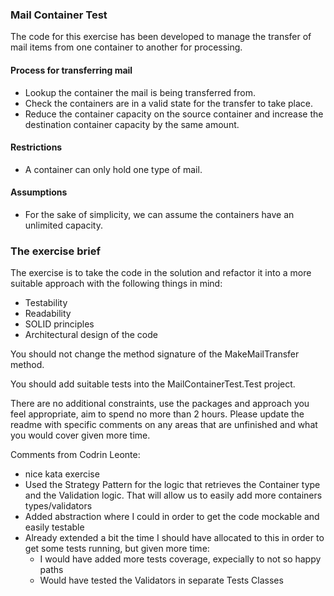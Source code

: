 ### Mail Container Test 

The code for this exercise has been developed to manage the transfer of mail items from one container to another for processing.

#### Process for transferring mail

- Lookup the container the mail is being transferred from.
- Check the containers are in a valid state for the transfer to take place.
- Reduce the container capacity on the source container and increase the destination container capacity by the same amount.

#### Restrictions

- A container can only hold one type of mail.


#### Assumptions

- For the sake of simplicity, we can assume the containers have an unlimited capacity.

### The exercise brief

The exercise is to take the code in the solution and refactor it into a more suitable approach with the following things in mind:

- Testability
- Readability
- SOLID principles
- Architectural design of the code

You should not change the method signature of the MakeMailTransfer method.

You should add suitable tests into the MailContainerTest.Test project.

There are no additional constraints, use the packages and approach you feel appropriate, aim to spend no more than 2 hours. Please update the readme with specific comments on any areas that are unfinished and what you would cover given more time.




Comments from Codrin Leonte:
- nice kata exercise
- Used the Strategy Pattern for the logic that retrieves the Container type and the Validation logic. That will allow us to easily add more containers types/validators
- Added abstraction where I could in order to get the code mockable and easily testable
- Already extended a bit the time I should have allocated to this in order to get some tests running, but given more time:
	- I would have added more tests coverage, expecially to not so happy paths
	- Would have tested the Validators in separate Tests Classes

